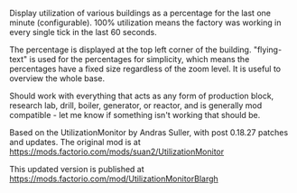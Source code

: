 Display utilization of various buildings as a percentage for the last one minute (configurable).  100% utilization means the factory was working in every single tick in the last 60 seconds.

The percentage is displayed at the top left corner of the building. "flying-text" is used for the percentages for simplicity, which means the percentages have a fixed size regardless of the zoom level. It is useful to overview the whole base.

Should work with everything that acts as any form of production block, research lab, drill, boiler, generator, or reactor, and is generally mod compatible - let me know if something isn't working that should be.

Based on the UtilizationMonitor by Andras Suller, with post 0.18.27 patches and updates.  The original mod is at https://mods.factorio.com/mods/suan2/UtilizationMonitor

This updated version is published at https://mods.factorio.com/mod/UtilizationMonitorBlargh
